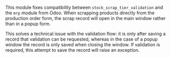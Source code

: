 This module fixes compatibility between `stock_scrap_tier_validation` and the
`mrp` module from Odoo. When scrapping products directly from the production
order form, the scrap record will open in the main window rather than in a
popup form.

This solves a technical issue with the validation flow: it is only
after saving a record that validation can be requested, whereas in the case
of a popup window the record is only saved when closing the window. If
validation is required, this attempt to save the record will raise an exception.
